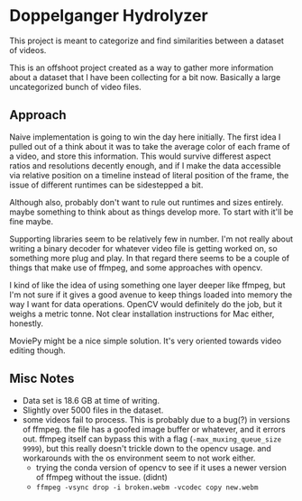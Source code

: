 # Doppelganger Hydrolyzer

This project is meant to categorize and find similarities between a dataset of videos.

This is an offshoot project created as a way to gather more information about a dataset that I have been collecting 
for a bit now. Basically a large uncategorized bunch of video files. 

## Approach 

Naive implementation is going to win the day here initially. The first idea I pulled out of a think about it was to 
take the average color of each frame of a video, and store this information. This would survive differest aspect ratios 
and resolutions decently enough, and if I make the data accessible via relative position on a timeline instead of literal
position of the frame, the issue of different runtimes can be sidestepped a bit. 

Although also, probably don't want to rule out runtimes and sizes entirely. maybe something to think about as things 
develop more. To start with it'll be fine maybe. 

Supporting libraries seem to be relatively few in number. I'm not really about writing a binary decoder for 
whatever video file is getting worked on, so something more plug and play. In that regard there seems to be a 
couple of things that make use of ffmpeg, and some approaches with opencv. 

I kind of like the idea of using something one layer deeper like ffmpeg, but I'm not sure if it gives a good 
avenue to keep things loaded into memory the way I want for data operations. OpenCV would definitely do the job, 
but it weighs a metric tonne. Not clear installation instructions for Mac either, honestly. 

MoviePy might be a nice simple solution. It's very oriented towards video editing though.

## Misc Notes

- Data set is 18.6 GB at time of writing. 
- Slightly over 5000 files in the dataset.
- some videos fail to process. This is probably due to a bug(?) in versions of ffmpeg. 
  the file has a goofed image buffer or whatever, and it errors out. 
  ffmpeg itself can bypass this with a flag (`-max_muxing_queue_size 9999`), but this really doesn't trickle down 
  to the opencv usage. and workarounds with the os environment seem to not work either. 
    - trying the conda version of opencv to see if it uses a newer version of ffmpeg without the issue. (didnt)
    - `ffmpeg -vsync drop -i broken.webm -vcodec copy new.webm`
